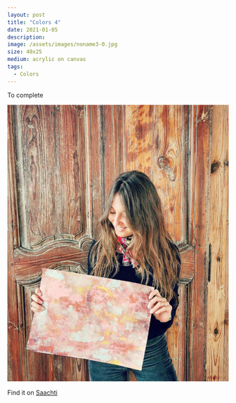 ```yaml
---
layout: post
title: "Colors 4"
date: 2021-01-05
description: 
image: /assets/images/noname3-0.jpg
size: 40x25
medium: acrylic on canvas
tags:
  - Colors
---
```


To complete

<p align="center">
  <img src="/assets/images/noname3-1.jpg" />
</p>

Find it on [Saachti](https://www.saatchiart.com/art/Painting-Blue-motion-1/1696819/8043051/view)
